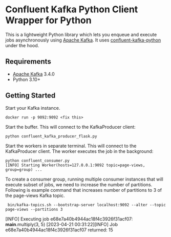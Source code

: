 # Confluent Kafka Python Client Wrapper for Python

This is a lightweight Python library which lets you enqueue and
execute jobs asynchronously using [Apache Kafka](https://kafka.apache.org/). It uses
[confluent-kafka-python](https://docs.confluent.io/platform/current/clients/confluent-kafka-python/html/index.html) under the hood.

## Requirements

* [Apache Kafka](https://kafka.apache.org) 3.4.0
* Python 3.10+

## Getting Started

Start your Kafka instance. 

```shell
docker run -p 9092:9092 <fix this>
```


Start the buffer. This will connect to the KafkaProducer client:

```shell
python confluent_kafka_producer_flask.py
```

Start the workers in separate terminal. This will connect to the KafkaProducer client. The worker executes the job in the background:

```shell
python confluent_consumer.py
[INFO] Starting Worker(hosts=127.0.0.1:9092 topic=page-views, group=group) ...
```

To create a consumer group, running multiple consumer instances that will execute subset of jobs, we need to increase the number of partitions. Following is example command that increases number of partitions to 3 of the page-views Kafka topic.

```shell
 bin/kafka-topics.sh --bootstrap-server localhost:9092 --alter --topic page-views --partitions 3
 ```

[INFO] Executing job e68e7a40b4944ac18f4c3926f31acf07: __main__.multiply(3, 5)
[2023-04-21 00:31:22][INFO] Job e68e7a40b4944ac18f4c3926f31acf07 returned: 15
```
